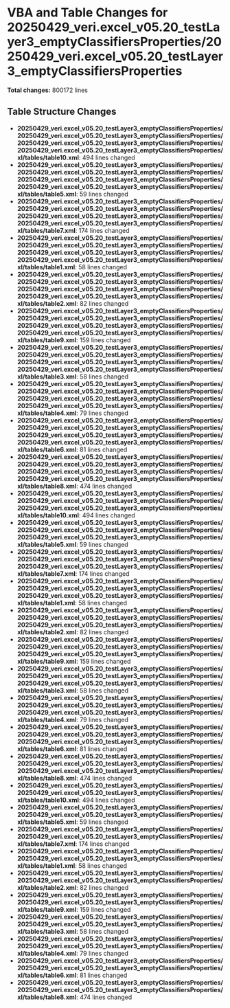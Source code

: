 # VBA and Table Changes for 20250429_veri.excel_v05.20_testLayer3_emptyClassifiersProperties/20250429_veri.excel_v05.20_testLayer3_emptyClassifiersProperties

**Total changes:** 800172 lines

## Table Structure Changes

- **20250429_veri.excel_v05.20_testLayer3_emptyClassifiersProperties/20250429_veri.excel_v05.20_testLayer3_emptyClassifiersProperties/20250429_veri.excel_v05.20_testLayer3_emptyClassifiersProperties/20250429_veri.excel_v05.20_testLayer3_emptyClassifiersProperties/xl/tables/table10.xml**: 494 lines changed
- **20250429_veri.excel_v05.20_testLayer3_emptyClassifiersProperties/20250429_veri.excel_v05.20_testLayer3_emptyClassifiersProperties/20250429_veri.excel_v05.20_testLayer3_emptyClassifiersProperties/20250429_veri.excel_v05.20_testLayer3_emptyClassifiersProperties/xl/tables/table5.xml**: 59 lines changed
- **20250429_veri.excel_v05.20_testLayer3_emptyClassifiersProperties/20250429_veri.excel_v05.20_testLayer3_emptyClassifiersProperties/20250429_veri.excel_v05.20_testLayer3_emptyClassifiersProperties/20250429_veri.excel_v05.20_testLayer3_emptyClassifiersProperties/xl/tables/table7.xml**: 174 lines changed
- **20250429_veri.excel_v05.20_testLayer3_emptyClassifiersProperties/20250429_veri.excel_v05.20_testLayer3_emptyClassifiersProperties/20250429_veri.excel_v05.20_testLayer3_emptyClassifiersProperties/20250429_veri.excel_v05.20_testLayer3_emptyClassifiersProperties/xl/tables/table1.xml**: 58 lines changed
- **20250429_veri.excel_v05.20_testLayer3_emptyClassifiersProperties/20250429_veri.excel_v05.20_testLayer3_emptyClassifiersProperties/20250429_veri.excel_v05.20_testLayer3_emptyClassifiersProperties/20250429_veri.excel_v05.20_testLayer3_emptyClassifiersProperties/xl/tables/table2.xml**: 82 lines changed
- **20250429_veri.excel_v05.20_testLayer3_emptyClassifiersProperties/20250429_veri.excel_v05.20_testLayer3_emptyClassifiersProperties/20250429_veri.excel_v05.20_testLayer3_emptyClassifiersProperties/20250429_veri.excel_v05.20_testLayer3_emptyClassifiersProperties/xl/tables/table9.xml**: 159 lines changed
- **20250429_veri.excel_v05.20_testLayer3_emptyClassifiersProperties/20250429_veri.excel_v05.20_testLayer3_emptyClassifiersProperties/20250429_veri.excel_v05.20_testLayer3_emptyClassifiersProperties/20250429_veri.excel_v05.20_testLayer3_emptyClassifiersProperties/xl/tables/table3.xml**: 58 lines changed
- **20250429_veri.excel_v05.20_testLayer3_emptyClassifiersProperties/20250429_veri.excel_v05.20_testLayer3_emptyClassifiersProperties/20250429_veri.excel_v05.20_testLayer3_emptyClassifiersProperties/20250429_veri.excel_v05.20_testLayer3_emptyClassifiersProperties/xl/tables/table4.xml**: 79 lines changed
- **20250429_veri.excel_v05.20_testLayer3_emptyClassifiersProperties/20250429_veri.excel_v05.20_testLayer3_emptyClassifiersProperties/20250429_veri.excel_v05.20_testLayer3_emptyClassifiersProperties/20250429_veri.excel_v05.20_testLayer3_emptyClassifiersProperties/xl/tables/table6.xml**: 81 lines changed
- **20250429_veri.excel_v05.20_testLayer3_emptyClassifiersProperties/20250429_veri.excel_v05.20_testLayer3_emptyClassifiersProperties/20250429_veri.excel_v05.20_testLayer3_emptyClassifiersProperties/20250429_veri.excel_v05.20_testLayer3_emptyClassifiersProperties/xl/tables/table8.xml**: 474 lines changed
- **20250429_veri.excel_v05.20_testLayer3_emptyClassifiersProperties/20250429_veri.excel_v05.20_testLayer3_emptyClassifiersProperties/20250429_veri.excel_v05.20_testLayer3_emptyClassifiersProperties/xl/tables/table10.xml**: 494 lines changed
- **20250429_veri.excel_v05.20_testLayer3_emptyClassifiersProperties/20250429_veri.excel_v05.20_testLayer3_emptyClassifiersProperties/20250429_veri.excel_v05.20_testLayer3_emptyClassifiersProperties/xl/tables/table5.xml**: 59 lines changed
- **20250429_veri.excel_v05.20_testLayer3_emptyClassifiersProperties/20250429_veri.excel_v05.20_testLayer3_emptyClassifiersProperties/20250429_veri.excel_v05.20_testLayer3_emptyClassifiersProperties/xl/tables/table7.xml**: 174 lines changed
- **20250429_veri.excel_v05.20_testLayer3_emptyClassifiersProperties/20250429_veri.excel_v05.20_testLayer3_emptyClassifiersProperties/20250429_veri.excel_v05.20_testLayer3_emptyClassifiersProperties/xl/tables/table1.xml**: 58 lines changed
- **20250429_veri.excel_v05.20_testLayer3_emptyClassifiersProperties/20250429_veri.excel_v05.20_testLayer3_emptyClassifiersProperties/20250429_veri.excel_v05.20_testLayer3_emptyClassifiersProperties/xl/tables/table2.xml**: 82 lines changed
- **20250429_veri.excel_v05.20_testLayer3_emptyClassifiersProperties/20250429_veri.excel_v05.20_testLayer3_emptyClassifiersProperties/20250429_veri.excel_v05.20_testLayer3_emptyClassifiersProperties/xl/tables/table9.xml**: 159 lines changed
- **20250429_veri.excel_v05.20_testLayer3_emptyClassifiersProperties/20250429_veri.excel_v05.20_testLayer3_emptyClassifiersProperties/20250429_veri.excel_v05.20_testLayer3_emptyClassifiersProperties/xl/tables/table3.xml**: 58 lines changed
- **20250429_veri.excel_v05.20_testLayer3_emptyClassifiersProperties/20250429_veri.excel_v05.20_testLayer3_emptyClassifiersProperties/20250429_veri.excel_v05.20_testLayer3_emptyClassifiersProperties/xl/tables/table4.xml**: 79 lines changed
- **20250429_veri.excel_v05.20_testLayer3_emptyClassifiersProperties/20250429_veri.excel_v05.20_testLayer3_emptyClassifiersProperties/20250429_veri.excel_v05.20_testLayer3_emptyClassifiersProperties/xl/tables/table6.xml**: 81 lines changed
- **20250429_veri.excel_v05.20_testLayer3_emptyClassifiersProperties/20250429_veri.excel_v05.20_testLayer3_emptyClassifiersProperties/20250429_veri.excel_v05.20_testLayer3_emptyClassifiersProperties/xl/tables/table8.xml**: 474 lines changed
- **20250429_veri.excel_v05.20_testLayer3_emptyClassifiersProperties/20250429_veri.excel_v05.20_testLayer3_emptyClassifiersProperties/xl/tables/table10.xml**: 494 lines changed
- **20250429_veri.excel_v05.20_testLayer3_emptyClassifiersProperties/20250429_veri.excel_v05.20_testLayer3_emptyClassifiersProperties/xl/tables/table5.xml**: 59 lines changed
- **20250429_veri.excel_v05.20_testLayer3_emptyClassifiersProperties/20250429_veri.excel_v05.20_testLayer3_emptyClassifiersProperties/xl/tables/table7.xml**: 174 lines changed
- **20250429_veri.excel_v05.20_testLayer3_emptyClassifiersProperties/20250429_veri.excel_v05.20_testLayer3_emptyClassifiersProperties/xl/tables/table1.xml**: 58 lines changed
- **20250429_veri.excel_v05.20_testLayer3_emptyClassifiersProperties/20250429_veri.excel_v05.20_testLayer3_emptyClassifiersProperties/xl/tables/table2.xml**: 82 lines changed
- **20250429_veri.excel_v05.20_testLayer3_emptyClassifiersProperties/20250429_veri.excel_v05.20_testLayer3_emptyClassifiersProperties/xl/tables/table9.xml**: 159 lines changed
- **20250429_veri.excel_v05.20_testLayer3_emptyClassifiersProperties/20250429_veri.excel_v05.20_testLayer3_emptyClassifiersProperties/xl/tables/table3.xml**: 58 lines changed
- **20250429_veri.excel_v05.20_testLayer3_emptyClassifiersProperties/20250429_veri.excel_v05.20_testLayer3_emptyClassifiersProperties/xl/tables/table4.xml**: 79 lines changed
- **20250429_veri.excel_v05.20_testLayer3_emptyClassifiersProperties/20250429_veri.excel_v05.20_testLayer3_emptyClassifiersProperties/xl/tables/table6.xml**: 81 lines changed
- **20250429_veri.excel_v05.20_testLayer3_emptyClassifiersProperties/20250429_veri.excel_v05.20_testLayer3_emptyClassifiersProperties/xl/tables/table8.xml**: 474 lines changed

